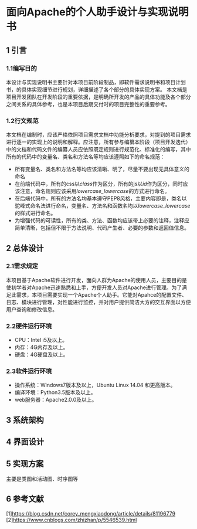 # 面向Apache的个人助手设计与实现说明书


## 1 引言
### 1.1编写目的
本设计与实现说明书主要针对本项目前阶段制品，即软件需求说明书和项目计划书，的具体实现细节进行规划，详细描述了各个部分的具体实现方案。
本文档是项目开发团队在开发阶段的重要依据，是明确所开发的产品的具体功能及各个部分之间关系的具体参考，也是本项目后期交付时的项目完整性的重要参考。
### 1.2行文规范
本文档在编制时，应该严格依照项目需求文档中功能分析要求，对提到的项目需求进行逐一的实现上的说明和解释。应注意，所有参与编纂本阶段（项目开发迭代）中的文档和代码文件的编纂人员应依照既定规则进行规范化、标准化的编写，其中所有的代码中的变量名、类名和方法名等均应该遵照如下的命名规范：
+ 所有变量名、类名和方法名等均应该清晰、明了，尽量不要出现无具体意义的命名
+ 在前端代码中，所有的css以*class*作为区分，所有的js以*id*作为区分，同时应该注意，命名规则应该采用*lowercase_lowercase*的方式进行命名。
+ 在后端代码中，所有的方法名均基本遵守PEP8风格，主要内容即是，类名以驼峰式命名法进行命名，变量名、方法名和函数名均以*lowercase_lowercase*的样式进行命名。
+ 为增强代码的可读性，所有的类、方法、函数均应该带上必要的注释，注释应简单清晰，包括但不限于方法说明、代码产生者、必要的参数和返回值信息。

## 2 总体设计
### 2.1需求规定
本项目基于Apache软件进行开发，面向人群为Apache的使用人员，主要目的是使初学者对Apache迅速熟悉和上手，方便开发人员对Apache进行管理。为了满足此需求，本项目需要实现一个Apache个人助手。它能对Apahce的配置文件、日志、模块进行管理，对性能进行监控，并对用户提供简洁大方的交互界面以方便用户查询和修改信息。
### 2.2硬件运行环境
+ CPU：Intel i5及以上。
+ 内存：4G内存及以上。
+ 硬盘：4G硬盘及以上。
### 2.3软件运行环境
+ 操作系统：Windows7版本及以上，Ubuntu Linux 14.04 和更高版本。
+ 编译环境：Python3.5版本及以上。
+ web服务器：Apache2.0.0及以上。
## 3 系统架构

## 4 界面设计

## 5 实现方案

  主要是类图和活动图、时序图等

## 6 参考文献
[1]https://blog.csdn.net/corey_mengxiaodong/article/details/81196779
[2]https://www.cnblogs.com/zhizhan/p/5546539.html
